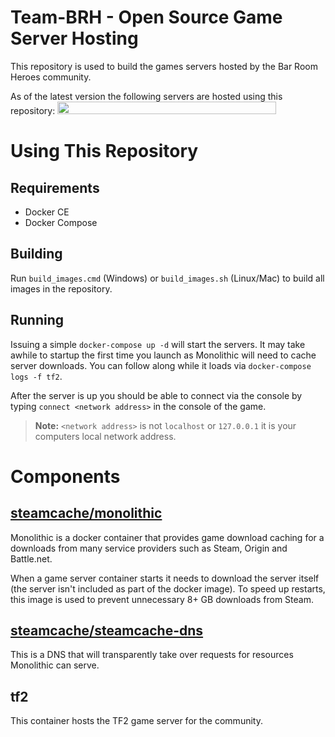 Team-BRH - Open Source Game Server Hosting
===========================================
This repository is used to build the games servers hosted by the Bar Room Heroes community.

As of the latest version the following servers are hosted using this repository:
<a href="https://www.gametracker.com/server_info/69.162.82.210:27015/" target="_blank"><img src="https://cache.gametracker.com/server_info/69.162.82.210:27015/b_350_20_692108_381007_ffffff_000000.png" border="0" width="350" height="20" alt=""/></a>


Using This Repository
=====================
Requirements
------------
- Docker CE
- Docker Compose

Building
------------
Run `build_images.cmd` (Windows) or `build_images.sh` (Linux/Mac) to build all images in the repository.

Running
------------
Issuing a simple `docker-compose up -d` will start the servers. It may take awhile to startup the first time you launch as Monolithic will need to cache server downloads. You can follow along while it loads via `docker-compose logs -f tf2`.

After the server is up you should be able to connect via the console by typing `connect <network address>` in the console of the game.

> **Note:** `<network address>` is not `localhost` or `127.0.0.1` it is your computers local network address.

Components
==========
[steamcache/monolithic](https://github.com/steamcache/monolithic)
---------------------
Monolithic is a docker container that provides game download caching for a downloads from many service providers such as Steam, Origin and Battle.net.

When a game server container starts it needs to download the server itself (the server isn't included as part of the docker image). To speed up restarts, this image is used to prevent unnecessary 8+ GB downloads from Steam.

[steamcache/steamcache-dns](https://github.com/steamcache/steamcache-dns)
----------------------------
This is a DNS that will transparently take over requests for resources Monolithic can serve. 

tf2
------------
This container hosts the TF2 game server for the community.